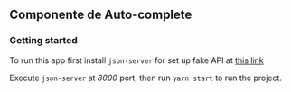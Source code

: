 
## Componente de Auto-complete

### Getting started

To run this app first install `json-server` for set up fake API at [this link](https://github.com/typicode/json-server)<br />

Execute `json-server` at _8000_ port, then run `yarn start` to run the project.
